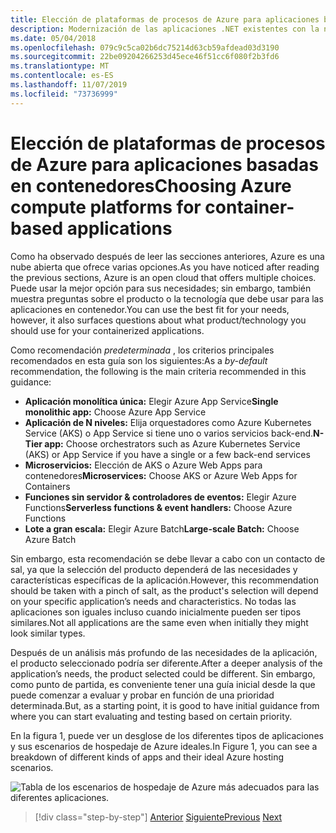 ```yaml
---
title: Elección de plataformas de procesos de Azure para aplicaciones basadas en contenedores
description: Modernización de las aplicaciones .NET existentes con la nube de Azure y los contenedores de Windows | Elección de las plataformas de proceso de Azure para aplicaciones basadas en contenedores
ms.date: 05/04/2018
ms.openlocfilehash: 079c9c5ca02b6dc75214d63cb59afdead03d3190
ms.sourcegitcommit: 22be09204266253d45ece46f51cc6f080f2b3fd6
ms.translationtype: MT
ms.contentlocale: es-ES
ms.lasthandoff: 11/07/2019
ms.locfileid: "73736999"
---
```

# <a name="choosing-azure-compute-platforms-for-container-based-applications"></a><span data-ttu-id="1cbb7-103">Elección de plataformas de procesos de Azure para aplicaciones basadas en contenedores</span><span class="sxs-lookup"><span data-stu-id="1cbb7-103">Choosing Azure compute platforms for container-based applications</span></span>

<span data-ttu-id="1cbb7-104">Como ha observado después de leer las secciones anteriores, Azure es una nube abierta que ofrece varias opciones.</span><span class="sxs-lookup"><span data-stu-id="1cbb7-104">As you have noticed after reading the previous sections, Azure is an open cloud that offers multiple choices.</span></span> <span data-ttu-id="1cbb7-105">Puede usar la mejor opción para sus necesidades; sin embargo, también muestra preguntas sobre el producto o la tecnología que debe usar para las aplicaciones en contenedor.</span><span class="sxs-lookup"><span data-stu-id="1cbb7-105">You can use the best fit for your needs, however, it also surfaces questions about what product/technology you should use for your containerized applications.</span></span>

<span data-ttu-id="1cbb7-106">Como recomendación *predeterminada* , los criterios principales recomendados en esta guía son los siguientes:</span><span class="sxs-lookup"><span data-stu-id="1cbb7-106">As a *by-default* recommendation, the following is the main criteria recommended in this guidance:</span></span>

- <span data-ttu-id="1cbb7-107">**Aplicación monolítica única:** Elegir Azure App Service</span><span class="sxs-lookup"><span data-stu-id="1cbb7-107">**Single monolithic app:** Choose Azure App Service</span></span>
- <span data-ttu-id="1cbb7-108">**Aplicación de N niveles:** Elija orquestadores como Azure Kubernetes Service (AKS) o App Service si tiene uno o varios servicios back-end.</span><span class="sxs-lookup"><span data-stu-id="1cbb7-108">**N-Tier app:** Choose orchestrators such as Azure Kubernetes Service (AKS) or App Service if you have a single or a few back-end services</span></span>
- <span data-ttu-id="1cbb7-109">**Microservicios:** Elección de AKS o Azure Web Apps para contenedores</span><span class="sxs-lookup"><span data-stu-id="1cbb7-109">**Microservices:** Choose AKS or Azure Web Apps for Containers</span></span>
- <span data-ttu-id="1cbb7-110">**Funciones sin servidor & controladores de eventos:** Elegir Azure Functions</span><span class="sxs-lookup"><span data-stu-id="1cbb7-110">**Serverless functions & event handlers:** Choose Azure Functions</span></span>
- <span data-ttu-id="1cbb7-111">**Lote a gran escala:** Elegir Azure Batch</span><span class="sxs-lookup"><span data-stu-id="1cbb7-111">**Large-scale Batch:** Choose Azure Batch</span></span>

<span data-ttu-id="1cbb7-112">Sin embargo, esta recomendación se debe llevar a cabo con un contacto de sal, ya que la selección del producto dependerá de las necesidades y características específicas de la aplicación.</span><span class="sxs-lookup"><span data-stu-id="1cbb7-112">However, this recommendation should be taken with a pinch of salt, as the product's selection will depend on your specific application’s needs and characteristics.</span></span> <span data-ttu-id="1cbb7-113">No todas las aplicaciones son iguales incluso cuando inicialmente pueden ser tipos similares.</span><span class="sxs-lookup"><span data-stu-id="1cbb7-113">Not all applications are the same even when initially they might look similar types.</span></span>

<span data-ttu-id="1cbb7-114">Después de un análisis más profundo de las necesidades de la aplicación, el producto seleccionado podría ser diferente.</span><span class="sxs-lookup"><span data-stu-id="1cbb7-114">After a deeper analysis of the application’s needs, the product selected could be different.</span></span> <span data-ttu-id="1cbb7-115">Sin embargo, como punto de partida, es conveniente tener una guía inicial desde la que puede comenzar a evaluar y probar en función de una prioridad determinada.</span><span class="sxs-lookup"><span data-stu-id="1cbb7-115">But, as a starting point, it is good to have initial guidance from where you can start evaluating and testing based on certain priority.</span></span>

<span data-ttu-id="1cbb7-116">En la figura 1, puede ver un desglose de los diferentes tipos de aplicaciones y sus escenarios de hospedaje de Azure ideales.</span><span class="sxs-lookup"><span data-stu-id="1cbb7-116">In Figure 1, you can see a breakdown of different kinds of apps and their ideal Azure hosting scenarios.</span></span>

![Tabla de los escenarios de hospedaje de Azure más adecuados para las diferentes aplicaciones.](./media/choosing-azure-compute-options-for-container-based-applications/azure-hosting-scenarios-for-apps.png)

> [!div class="step-by-step"]
> <span data-ttu-id="1cbb7-118">[Anterior](when-to-deploy-windows-containers-to-azure-container-service-kubernetes.md)
> [Siguiente](build-resilient-services-ready-for-the-cloud-embrace-transient-failures-in-the-cloud.md)</span><span class="sxs-lookup"><span data-stu-id="1cbb7-118">[Previous](when-to-deploy-windows-containers-to-azure-container-service-kubernetes.md)
[Next](build-resilient-services-ready-for-the-cloud-embrace-transient-failures-in-the-cloud.md)</span></span>
